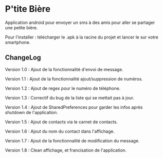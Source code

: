 # P'tite Bière

Application android pour envoyer un sms à des amis pour aller se partager une petite bière.

Pour l'installer : télécharger le .apk à la racine du projet et lancer le sur votre smartphone.

## ChangeLog

Version 1.0 : Ajout de la fonctionnalité d'envoi de message.

Version 1.1 : Ajout de la fonctionnalité ajout/suppression de numéros.

Version 1.2 : Ajout de regex pour le numéro de téléphone.

Version 1.3 : Correctif du bug de la liste qui se mettait pas à jour.

Version 1.4 : Ajout de SharedPreferences pour garder les infos après shutdown de l'application.

Version 1.5 : Ajout de contacts via le carnet de contacts.

Version 1.6 : Ajout du nom du contact dans l'affichage.

Version 1.7 : Ajout de la fonctionnalité de modification du message.

Version 1.8 : Clean affichage, et francisation de l'application.
